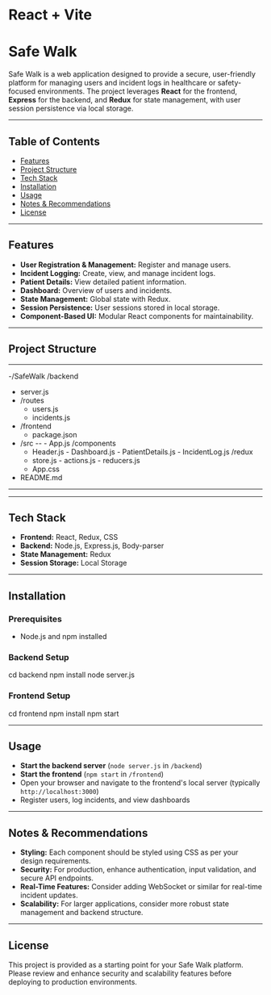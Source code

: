 # React + Vite

# Safe Walk

Safe Walk is a web application designed to provide a secure, user-friendly platform for managing users and incident logs in healthcare or safety-focused environments. The project leverages **React** for the frontend, **Express** for the backend, and **Redux** for state management, with user session persistence via local storage.

---

## Table of Contents

- [Features](#features)
- [Project Structure](#project-structure)
- [Tech Stack](#tech-stack)
- [Installation](#installation)
- [Usage](#usage)
- [Notes & Recommendations](#notes--recommendations)
- [License](#license)

---

## Features

- **User Registration & Management:** Register and manage users.
- **Incident Logging:** Create, view, and manage incident logs.
- **Patient Details:** View detailed patient information.
- **Dashboard:** Overview of users and incidents.
- **State Management:** Global state with Redux.
- **Session Persistence:** User sessions stored in local storage.
- **Component-Based UI:** Modular React components for maintainability.

---

## Project Structure

---
-/SafeWalk
  /backend
   - server.js
-    /routes
      - users.js
      - incidents.js
-  /frontend
    - package.json
-    /src
--      - App.js
      /components
        - Header.js
         - Dashboard.js
         - PatientDetails.js
         - IncidentLog.js
       /redux
        - store.js
         - actions.js
         - reducers.js
      - App.css
 - README.md



---
---

## Tech Stack

- **Frontend:** React, Redux, CSS
- **Backend:** Node.js, Express.js, Body-parser
- **State Management:** Redux
- **Session Storage:** Local Storage

---

## Installation

### Prerequisites

- Node.js and npm installed

### Backend Setup
cd backend
npm install
node server.js


### Frontend Setup
cd frontend
npm install
npm start


---

## Usage

- **Start the backend server** (`node server.js` in `/backend`)
- **Start the frontend** (`npm start` in `/frontend`)
- Open your browser and navigate to the frontend's local server (typically `http://localhost:3000`)
- Register users, log incidents, and view dashboards

---

## Notes & Recommendations

- **Styling:** Each component should be styled using CSS as per your design requirements.
- **Security:** For production, enhance authentication, input validation, and secure API endpoints.
- **Real-Time Features:** Consider adding WebSocket or similar for real-time incident updates.
- **Scalability:** For larger applications, consider more robust state management and backend structure.

---

## License

This project is provided as a starting point for your Safe Walk platform. Please review and enhance security and scalability features before deploying to production environments.


